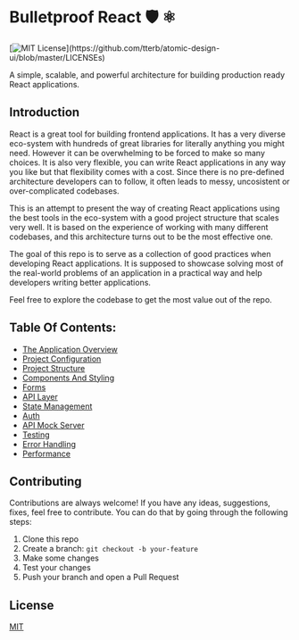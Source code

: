 # Bulletproof React 🛡️ ⚛️

[![MIT License](https://img.shields.io/apm/l/atomic-design-ui.svg?)](https://github.com/tterb/atomic-design-ui/blob/master/LICENSEs)

A simple, scalable, and powerful architecture for building production ready React applications.

## Introduction

React is a great tool for building frontend applications. It has a very diverse eco-system with hundreds of great libraries for literally anything you might need. However it can be overwhelming to be forced to make so many choices.
It is also very flexible, you can write React applications in any way you like but that flexibility comes with a cost. Since there is no pre-defined architecture developers can to follow, it often leads to messy, uncosistent or over-complicated codebases.

This is an attempt to present the way of creating React applications using the best tools in the eco-system with a good project structure that scales very well. It is based on the experience of working with many different codebases, and this architecture turns out to be the most effective one.

The goal of this repo is to serve as a collection of good practices when developing React applications. It is supposed to showcase solving most of the real-world problems of an application in a practical way and help developers writing better applications.

Feel free to explore the codebase to get the most value out of the repo.

## Table Of Contents:

- [The Application Overview](docs/application-overview.md)
- [Project Configuration](docs/project-configuration.md)
- [Project Structure](docs/project-structure.md)
- [Components And Styling](docs/components-and-styling.md)
- [Forms](docs/forms.md)
- [API Layer](docs/api-layer.md)
- [State Management](docs/state-management.md)
- [Auth](docs/auth.md)
- [API Mock Server](docs/api-mock-server.md)
- [Testing](docs/testing.md)
- [Error Handling](docs/error-handling.md)
- [Performance](docs/performance.md)

## Contributing

Contributions are always welcome! If you have any ideas, suggestions, fixes, feel free to contribute. You can do that by going through the following steps:

1. Clone this repo
2. Create a branch: `git checkout -b your-feature`
3. Make some changes
4. Test your changes
5. Push your branch and open a Pull Request

## License

[MIT](https://choosealicense.com/licenses/mit/)
